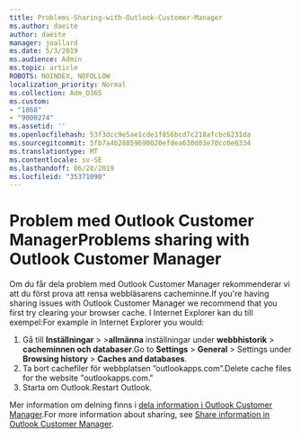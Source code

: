 ```yaml
---
title: Problems-Sharing-with-Outlook-Customer-Manager
ms.author: daeite
author: daeite
manager: joallard
ms.date: 5/3/2019
ms.audience: Admin
ms.topic: article
ROBOTS: NOINDEX, NOFOLLOW
localization_priority: Normal
ms.collection: Adm_O365
ms.custom:
- "1868"
- "9000274"
ms.assetid: ''
ms.openlocfilehash: 53f3dcc9e5ae1cde1f856bcd7c218afcbc6231da
ms.sourcegitcommit: 5fb7a4b28859690020efdea630d03e70cc0e6334
ms.translationtype: MT
ms.contentlocale: sv-SE
ms.lasthandoff: 06/28/2019
ms.locfileid: "35371090"
---
```

# <a name="problems-sharing-with-outlook-customer-manager"></a><span data-ttu-id="d9221-102">Problem med Outlook Customer Manager</span><span class="sxs-lookup"><span data-stu-id="d9221-102">Problems sharing with Outlook Customer Manager</span></span>

<span data-ttu-id="d9221-103">Om du får dela problem med Outlook Customer Manager rekommenderar vi att du först prova att rensa webbläsarens cacheminne.</span><span class="sxs-lookup"><span data-stu-id="d9221-103">If you're having sharing issues with Outlook Customer Manager we recommend that you first try clearing your browser cache.</span></span> <span data-ttu-id="d9221-104">I Internet Explorer kan du till exempel:</span><span class="sxs-lookup"><span data-stu-id="d9221-104">For example in Internet Explorer you would:</span></span>

1. <span data-ttu-id="d9221-105">Gå till **Inställningar** > >**allmänna** inställningar under **webbhistorik** > **cacheminnen och databaser**.</span><span class="sxs-lookup"><span data-stu-id="d9221-105">Go to **Settings** > **General** > Settings under **Browsing history** > **Caches and databases**.</span></span>
2. <span data-ttu-id="d9221-106">Ta bort cachefiler för webbplatsen ”outlookapps.com”.</span><span class="sxs-lookup"><span data-stu-id="d9221-106">Delete cache files for the website "outlookapps.com."</span></span>
3. <span data-ttu-id="d9221-107">Starta om Outlook.</span><span class="sxs-lookup"><span data-stu-id="d9221-107">Restart Outlook.</span></span>

<span data-ttu-id="d9221-108">Mer information om delning finns i [dela information i Outlook Customer Manager](https://support.office.com/article/4f26cc69-67da-4cd5-b344-02d1a4799310%20).</span><span class="sxs-lookup"><span data-stu-id="d9221-108">For more information about sharing, see [Share information in Outlook Customer Manager](https://support.office.com/article/4f26cc69-67da-4cd5-b344-02d1a4799310%20).</span></span>